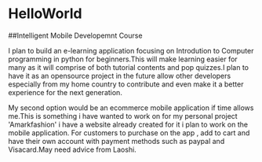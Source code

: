 # HelloWorld
##Intelligent Mobile Developemnt Course

I plan to build an e-learning application focusing on Introdution to Computer programming in python for beginners.This will make learning easier for many as it will comprise of both tutorial contents and pop quizzes.I plan to have it as an opensource project in the future allow other developers especially from my home country to contribute and even make it a better experience for the next generation.


My second option would be an ecommerce mobile application if time allows me.This is something i have wanted to work on for my personal project 'Amarkfashion' i have a website already created for it i plan to work on the mobile application. For customers to purchase on the app , add to cart and have their own account with payment methods such as paypal and Visacard.May need advice from Laoshi.

